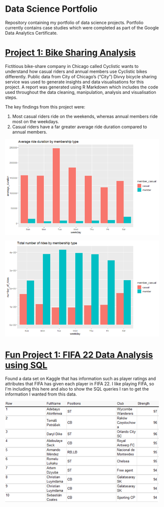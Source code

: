 # Data Science Portfolio 

Repository containing my portfolio of data science projects. Portfolio currently contains case studies which were completed as part of the Google Data Analytics Certificate.

# [Project 1: Bike Sharing Analysis](https://github.com/tsunheitai/Starter-projects/tree/main/Project%20-%20Bike%20Sharing%20Analysis)

Fictitious bike-share company in Chicago called Cyclistic wants to understand how casual riders and annual members use Cyclistic bikes differently. Public data from City of Chicago’s (“City”) Divvy bicycle sharing service was used to generate insights and data visualisations for this project. A report was generated using R Markdown which includes the code used throughout the data cleaning, manipulation, analysis and visualisation steps.

The key findings from this project were:
1. Most casual riders ride on the weekends, whereas annual members ride most on the weekdays.
2. Casual riders have a far greater average ride duration compared to annual members.

![](/images/average_ride_duration_by_membership_type.png)

![](/images/number_of_rides_by_membership_type.png)



# [Fun Project 1: FIFA 22 Data Analysis using SQL](https://github.com/tsunheitai/Starter-projects/tree/main/FIFA%2022%20Data%20Set)

Found a data set on Kaggle that has information such as player ratings and attributes that FIFA has given each player in FIFA 22. I like playing FIFA, so I'm including this here and also to show the SQL queries I ran to get the information I wanted from this data.

![](https://github.com/tsunheitai/Starter-projects/blob/main/FIFA%2022%20Data%20Set/top%2010%20strongest%20players%20fifa%2022.PNG)
